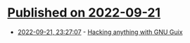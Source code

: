 # [Published on 2022-09-21](index.md)

* [2022-09-21, 23:27:07](https://lobste.rs/s/jiyetr/hacking_anything_with_gnu_guix) - [Hacking anything with GNU Guix](https://gexp.no/blog/hacking-anything-with-gnu-guix.html)
